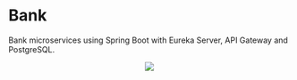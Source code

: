 # Bank

Bank microservices using Spring Boot with Eureka Server, API Gateway and PostgreSQL.

<p align="center">
<img src="https://ucarecdn.com/5081c764-f5ac-4cb7-bd08-6f902d850071/">
</p>
